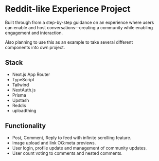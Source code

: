 # Reddit-like Experience Project

<p>Built through from a step-by-step guidance on an experience where users can enable and host conversations--creating a community while enabling engagement and interaction.</p>
<p>Also planning to use this as an example to take several different components into own project.</p>

## Stack
<p>
  <ul>
    <li>Next.js App Router</li>
    <li>TypeScript</li>
    <li>Tailwind</li>
    <li>NextAuth.js</li>
    <li>Prisma</li>
    <li>Upstash</li>
    <li>Reddis</li>
    <li>uploadthing</li>
  </ul>
</p>

## Functionality 
<p>
  <ul>
    <li>Post, Comment, Reply to feed with infinite scrolling feature.</li>
    <li>Image upload and link OG:meta previews.</li>
    <li>User login, profile update and management of community updates.</li>
    <li>User count voting to comments and nested comments.</li>
  </ul>
</p>
